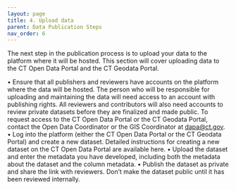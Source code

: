 ```yaml
---
layout: page
title: 4. Upload data
parent: Data Publication Steps
nav_order: 6
---
```


The next step in the publication process is to upload your data to the platform where it will be hosted. This section will cover uploading data to the CT Open Data Portal and the CT Geodata Portal. 

•	Ensure that all publishers and reviewers have accounts on the platform where the data will be hosted. The person who will be responsible for uploading and maintaining the data will need access to an account with publishing rights. All reviewers and contributors will also need accounts to review private datasets before they are finalized and made public. To request access to the CT Open Data Portal or the CT Geodata Portal, contact the Open Data Coordinator or the GIS Coordinator at dapa@ct.gov. 
•	Log into the platform (either the CT Open Data Portal or the CT Geodata Portal) and create a new dataset. Detailed instructions for creating a new dataset on the CT Open Data Portal are available here.
•	Upload the dataset and enter the metadata you have developed, including both the metadata about the dataset and the column metadata. 
•	Publish the dataset as private and share the link with reviewers. Don’t make the dataset public until it has been reviewed internally. 
